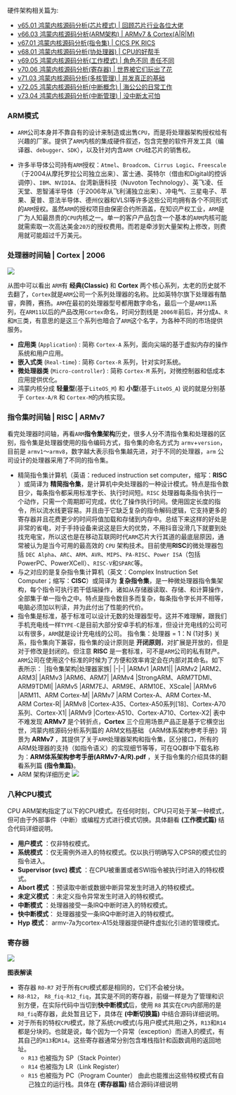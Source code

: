 
硬件架构相关篇为: 

* [v65.01 鸿蒙内核源码分析(芯片模式) | 回顾芯片行业各位大佬](/blog/65.md)
* [v66.03 鸿蒙内核源码分析(ARM架构) | ARMv7 & Cortex(A|R|M)](/blog/66.md)
* [v67.01 鸿蒙内核源码分析(指令集) | CICS PK RICS](/blog/67.md)
* [v68.01 鸿蒙内核源码分析(协处理器) | CPU的好帮手 ](/blog/68.md)
* [v69.05 鸿蒙内核源码分析(工作模式) | 角色不同 责任不同](/blog/69.md)
* [v70.06 鸿蒙内核源码分析(寄存器) | 世界被它们玩出了花](/blog/70.md)
* [v71.03 鸿蒙内核源码分析(多核管理) | 并发真正的基础](/blog/71.md)
* [v72.05 鸿蒙内核源码分析(中断概念) | 海公公的日常工作](/blog/72.md)
* [v73.04 鸿蒙内核源码分析(中断管理) | 没中断太可怕](/blog/73.md)


### ARM模式

* `ARM`公司本身并不靠自有的设计来制造或出售`CPU`，而是将处理器架构授权给有兴趣的厂家。提供了`ARM`内核的集成硬件叙述，包含完整的软件开发工具（编译器、`debugger`、`SDK`），以及针对内含`ARM CPU`硅芯片的销售权。

* 许多半导体公司持有`ARM`授权：`Atmel`、`Broadcom`、`Cirrus Logic`、`Freescale`（于2004从摩托罗拉公司独立出来）、富士通、英特尔（借由和Digital的控诉调停）、`IBM`、`NVIDIA`、台湾新唐科技（Nuvoton Technology）、英飞凌、任天堂、恩智浦半导体（于2006年从飞利浦独立出来）、冲电气、三星电子、苹果、夏普、意法半导体、德州仪器和VLSI等许多这些公司均拥有各个不同形式的`ARM`授权。虽然`ARM`的授权项目由保密合约所涵盖，在知识产权工业，`ARM`是广为人知最昂贵的`CPU`内核之一。单一的客户产品包含一个基本的`ARM`内核可能就需索取一次高达美金`20万`的授权费用。而若是牵涉到大量架构上修改，则费用就可能超过千万美元。

### 处理器时间轴 | Cortex | 2006

![](./assets/66/arm_time.png)

从图中可以看出 `ARM`有 **经典(Classic)** 和 **Cortex** 两个核心系列，太老的历史就不去翻了，`Cortex`就是`ARM`公司一个系列处理器的名称。比如英特尔旗下处理器有酷睿，奔腾，赛扬。`ARM`在最初的处理器型号都用数字命名，最后一个是`ARM11`系列，在`ARM11`以后的产品改用`Cortex`命名，时间分割线是 `2006年`前后，并分成`A`、`R`和`M`三类，有意思的是这三个系列也暗合了`ARM`这个名字，为各种不同的市场提供服务。

* **应用类** (`Application`) : 简称 `Cortex-A` 系列，面向尖端的基于虚拟内存的操作系统和用户应用。
* **嵌入式类** (`Real-time`) : 简称 `Cortex-R` 系列，针对实时系统。
* **微处理器类** (`Micro-controller`) : 简称 `Cortex-M` 系列，对微控制器和低成本应用提供优化。
* 鸿蒙内核分成 **轻量型**(基于`LiteOS_M`) 和 **小型**(基于`LiteOS_A`) 说的就是分别基于 `Cortex-A/R` 和 `Cortex-M`的内核实现。

### 指令集时间轴 | RISC | ARMv7

看完处理器时间轴，再看`ARM`**指令集架构**历史，很多人分不清指令集和处理器的区别，指令集是处理器使用的指令编码方式，指令集的命名方式为 `armv`+`version`，目前是 `armv1`～`armv8`，数字越大表示指令集越先进，对于不同的处理器，`arm` 公司设计的处理器采用了不同的指令集。

* 精简指令集计算机（英语：reduced instruction set computer，缩写：**RISC** ）或简译为 **精简指令集**，是计算机中央处理器的一种设计模式。特点是指令数目少，每条指令都采用标准字长、执行时间短。`RISC` 处理器每条指令执行一个动作，只需一个周期即可完成，优化了操作执行时间。使用固定长度的指令，所以流水线更容易。并且由于它缺乏复杂的指令解码逻辑，它支持更多的寄存器并且花费更少的时间将值加载和存储到内存中。总结下来这样的好处是非常的省电，对于手持设备来说这是巨大的优势，不用抖音没滑几下就要到处找充电宝，所以这也是在移动互联网时代`ARM`芯片大行其道的最底层原因，通常被认为是当今可用的最高效的 `CPU` 架构技术。目前使用**RISC**的微处理器包括 `DEC Alpha`、`ARC`、`ARM`、`AVR`、`MIPS`、`PA-RISC`、`Power ISA`（包括PowerPC、PowerXCell）、`RISC-V`和`SPARC`等。
* 与之对应的是复杂指令集计算机（英文：Complex Instruction Set Computer；缩写：**CISC**）或简译为 **复杂指令集**，是一种微处理器指令集架构，每个指令可执行若干低端操作，诸如从存储器读取、存储、和计算操作，全部集于单一指令之中。特点是指令数目多而复杂，每条指令字长并不相等，电脑必须加以判读，并为此付出了性能的代价。
* 指令集是标准，基于标准可以设计无数的处理器型号。这并不难理解，跟我们手机充电线一样`TYPE-C`是目前大部分安卓手机的标准，但设计充电线的公司可以有很多，`ARM`就是设计充电线的公司。 指令集：处理器 = 1：N (1对多) 关系，指令集向下兼容，指令集的设计原则是 **开闭原则**，对扩展是开放的，但是对于修改是封闭的。但注意 **RISC** 是一套标准，可不是`ARM`公司的私有财产。`ARM`公司在使用这个标准的时候为了方便和效率肯定会在内部对其命名。如下表所示：
  |指令集架构|处理器家族|
  |-|-|
  |ARMv1 |ARM1||
  |ARMv2 |ARM2、ARM3|
  |ARMv3 |ARM6、ARM7|
  |ARMv4 |StrongARM、ARM7TDMI、ARM9TDMI|
  |ARMv5 |ARM7EJ、ARM9E、ARM10E、XScale|
  |ARMv6 |ARM11、ARM Cortex-M|
  |ARMv7 |ARM Cortex-A、ARM Cortex-M、ARM Cortex-R|
  |ARMv8 |Cortex-A35、Cortex-A50系列[18]、Cortex-A70系列、Cortex-X1|
  |ARMv9 |Cortex-A510、Cortex-A710、Cortex-X2|
  表中不难发现 **ARMv7** 是个转折点，**Cortex** 三个应用场景产品正是基于它横空出世，鸿蒙内核源码分析系列篇的 ARM文档基础 《ARM体系架构参考手册》背景为 **ARMv7** ，其提供了关于`ARM`处理器架构和指令集，区分接口，所有的ARM处理器的支持（如指令语义）的实现细节等等，可在QQ群中下载名称为：**ARM体系架构参考手册(ARMv7-A/R).pdf** ，关于指令集的介绍具体的翻看系列篇 **(指令集篇)**。
* ARM 架构详细历史
![](./assets/66/arm.png)

### 八种CPU模式

CPU ARM架构指定了以下的CPU模式。在任何时刻，CPU只可处于某一种模式，但可由于外部事件（中断）或编程方式进行模式切换。具体翻看 **(工作模式篇)** 结合代码详细说明。

* **用户模式** ：仅非特权模式。
* **系统模式** ：仅无需例外进入的特权模式。仅以执行明确写入CPSR的模式位的指令进入。
* **Supervisor (svc) 模式** ：在CPU被重置或者SWI指令被执行时进入的特权模式。
* **Abort 模式** ：预读取中断或数据中断异常发生时进入的特权模式。
* **未定义模式** ：未定义指令异常发生时进入的特权模式。
* **中断模式** ：处理器接受一条IRQ中断时进入的特权模式。
* **快中断模式**： 处理器接受一条IRQ中断时进入的特权模式。
* **Hyp 模式**： armv-7a为cortex-A15处理器提供硬件虚拟化引进的管理模式。

### 寄存器

![](./assets/66/register.png)

**图表解读**

* 寄存器 `R0-R7` 对于所有`CPU`模式都是相同的，它们不会被分块。
* `R8-R12`， `R8_fiq-R12_fiq`，其实是不同的寄存器，前缀一样是为了管理和识别方便，在实际代码中当切到**快中断模式**后，使用 `R8` 其实在`CPU`内部用的是 `R8_fiq`寄存器，此处暂且记下，具体在 **(中断切换篇)** 中结合源码详细说明。
* 对于所有的特权`CPU`模式，除了系统`CPU`模式(与用户模式共用)之外，`R13`和`R14`都是分块的。也就是说，每个因为一个异常（exception）而进入的模式，有其自己的`R13`和`R14`。这些寄存器通常分别包含堆栈指针和函数调用的返回地址。
  * `R13` 也被指为 SP（Stack Pointer）
  * `R14` 也被指为 LR（Link Register）
  * `R15` 也被指为 PC（Program Counter）
  由此也能推出这些特权模式有自己独立的运行栈。具体在 **(寄存器篇)** 结合源码详细说明















  

